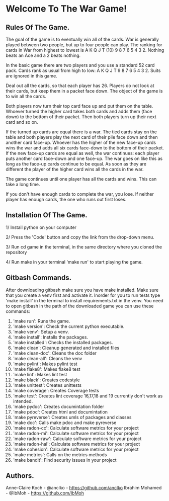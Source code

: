 Welcome To The War Game!
========================

Rules Of The Game.
-----------------

The goal of the game is to eventually win all of the cards. 
War is generally played between two people, but up to four people can play. 
The ranking for cards in War from highest to lowest is A K Q J T (10) 9 8 7 6 5 4 3 2. 
Nothing beats an Ace and a 2 beats nothing.

In the basic game there are two players and you use a standard 52 card pack. 
Cards rank as usual from high to low: A K Q J T 9 8 7 6 5 4 3 2. 
Suits are ignored in this game.

Deal out all the cards, so that each player has 26. 
Players do not look at their cards, but keep them in a packet face down. 
The object of the game is to win all the cards.

Both players now turn their top card face up and put them on the table. 
Whoever turned the higher card takes both cards and adds them (face down) to the bottom 
of their packet. Then both players turn up their next card and so on.

If the turned up cards are equal there is a war. 
The tied cards stay on the table and both players play the next card 
of their pile face down and then another card face-up. 
Whoever has the higher of the new face-up cards wins the war and 
adds all six cards face-down to the bottom of their packet. 
If the new face-up cards are equal as well, the war continues: each player puts 
another card face-down and one face-up. The war goes on like this as 
long as the face-up cards continue to be equal. As soon as they are different 
the player of the higher card wins all the cards in the war.

The game continues until one player has all the cards and wins. 
This can take a long time.

If you don't have enough cards to complete the war, you lose. 
If neither player has enough cards, the one who runs out first loses.

Installation Of The Game.
-------------------------

1/ Install python on your computer

2/ Press the 'Code' button and copy the link from the drop-down menu.

3/ Run cd game in the terminal, in the same directory where you cloned the repository

4/ Run make in your terminal 'make run' to start playing the game.

Gitbash Commands.
-----------------
After downloading gitbash make sure you have make installed. Make sure that you create a venv first and activate it.
Inorder for you to run tests type 'make install' in the terminal to install requirements.txt
in the venv.
You need to open gitbash in the path of the downloaded game
you can use these commands:

1. 'make run': Runs the game.
2. 'make version': Check the current python executable.
3. 'make venv': Setup a venv.
4. 'make install': Installs the packages.
5. 'make installed': Checks the installed packages.
6. 'make clean': Cleanup generated and installed files
7. 'make clean-doc': Cleans the doc folder
8. 'make clean-all': Cleans the venv
9. 'make pylint': Makes pylint test
10. 'make flake8': Makes flake8 test
11. 'make lint': Makes lint test
12. 'make black': Creates codestyle
13. 'make unittest': Creates unittests
14. 'make coverage': Creates Coverage tests
15. 'make test': Creates lint coverage
16,17,18 and 19 currently don't work as intended.
16. 'make pydoc': Creates documintation folder
17. 'make pdoc': Creates html and documintation
18. 'make pyreverse': Creates umls of packages and classes
19. 'make doc': Calls make pdoc and make pyreverse
20. 'make radon-cc': Calculate software metrics for your project
21. 'make radon-mi': Calculate software metrics for your project
22. 'make radon-raw': Calculate software metrics for your project
23. 'make radon-hal': Calculate software metrics for your project
24. 'make cohesion': Calculate software metrics for your project
25. 'make metrics': Calls on the metrics methods
26. 'make bandit': Find security issues in your project

Authors.
---------
Anne-Claire Koch - @anclko - https://github.com/anclko
Ibrahim Mohamed - @IbMoh - https://github.com/IbMoh
